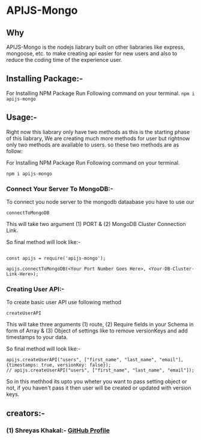 # APIJS-Mongo


## Why

APIJS-Mongo is the nodejs liabrary built on other liabraries like express, mongoose, etc. to make creating api easier for new users and also to reduce the coding time of the experience user.

## Installing Package:-

For Installing NPM Package Run Following command on your terminal.
`
npm i apijs-mongo
`


## Usage:-

Right now this liabrary only have two methods as this is the starting phase of this liabrary, We are creating much more methods for user but rightnow only two methods are available to users. so these two methods are as follow:

For Installing NPM Package Run Following command on your terminal.

`
npm i apijs-mongo
`

### Connect Your Server To MongoDB:-

To connect you node server to the mongodb dataabase you have to use our 

`
connectToMongoDB
`

This will take two argument (1) PORT & (2) MongoDB Cluster Connection Link.

So final method will look like:-


```

const apijs = require('apijs-mongo');

apijs.connectToMongoDB(<Your Port Number Goes Here>, <Your-DB-Cluster-Link-Here>);
```


### Creating User API:-

To create basic user API use following method 

`
createUserAPI
`

This will take three arguments (1) route, (2) Require fields in your Schema in form of Array & (3) Object of settings like to remove versionKeys and add timestamps to your data.

So final method will look like:-


```
apijs.createUserAPI("users", ["first_name", "last_name", "email"], {timestamps: true, versionKey: false});
// apijs.createUserAPI("users", ["first_name", "last_name", "email"]);

```

So in this methhod its upto you wheter you want to pass setting object or not, if you haven't pass it then user will be created or updated with version keys.



## creators:-


### (1) Shreyas Khakal:- [GitHub Profile](https://github.com/Shreyasgkhakal100)
